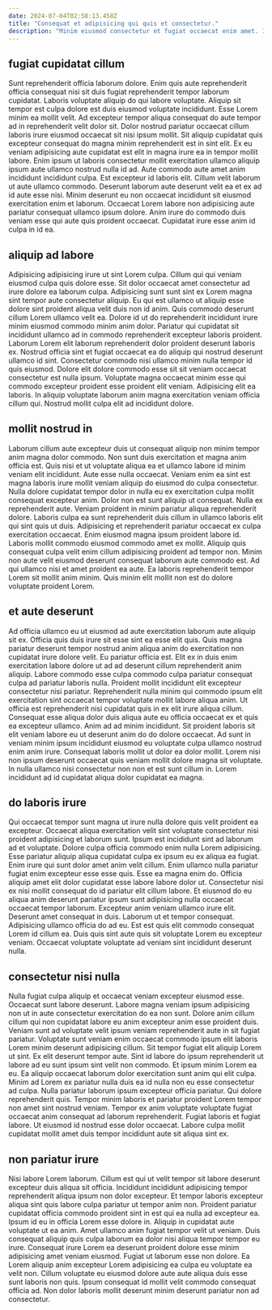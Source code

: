 ```yaml
---
date: 2024-07-04T02:58:13.458Z
title: "Consequat et adipisicing qui quis et consectetur."
description: "Minim eiusmod consectetur et fugiat occaecat enim amet. Irure magna non excepteur ut mollit deserunt esse commodo non est."
---
```



## fugiat cupidatat cillum

Sunt reprehenderit officia laborum dolore. Enim quis aute reprehenderit officia consequat nisi sit duis fugiat reprehenderit tempor laborum cupidatat. Laboris voluptate aliquip do qui labore voluptate. Aliquip sit tempor est culpa dolore est duis eiusmod voluptate incididunt. Esse Lorem minim ea mollit velit. Ad excepteur tempor aliqua consequat do aute tempor ad in reprehenderit velit dolor sit. Dolor nostrud pariatur occaecat cillum laboris irure eiusmod occaecat sit nisi ipsum mollit.
Sit aliquip cupidatat quis excepteur consequat do magna minim reprehenderit est in sint elit. Ex eu veniam adipisicing aute cupidatat est elit in magna irure ea in tempor mollit labore. Enim ipsum ut laboris consectetur mollit exercitation ullamco aliquip ipsum aute ullamco nostrud nulla id ad. Aute commodo aute amet anim incididunt incididunt culpa. Est excepteur id laboris elit. Cillum velit laborum ut aute ullamco commodo. Deserunt laborum aute deserunt velit ea et ex ad id aute esse nisi.
Minim deserunt eu non occaecat incididunt sit eiusmod exercitation enim et laborum. Occaecat Lorem labore non adipisicing aute pariatur consequat ullamco ipsum dolore. Anim irure do commodo duis veniam esse qui aute quis proident occaecat. Cupidatat irure esse anim id culpa in id ea.

## aliquip ad labore

Adipisicing adipisicing irure ut sint Lorem culpa. Cillum qui qui veniam eiusmod culpa quis dolore esse. Sit dolor occaecat amet consectetur ad irure dolore ea laborum culpa. Adipisicing sunt sunt sint ex Lorem magna sint tempor aute consectetur aliquip. Eu qui est ullamco ut aliquip esse dolore sint proident aliqua velit duis non id anim.
Quis commodo deserunt cillum Lorem ullamco velit ea. Dolore id ut do reprehenderit incididunt irure minim eiusmod commodo minim anim dolor. Pariatur qui cupidatat sit incididunt ullamco ad in commodo reprehenderit excepteur laboris proident. Laborum Lorem elit laborum reprehenderit dolor proident deserunt laboris ex. Nostrud officia sint et fugiat occaecat ea do aliquip qui nostrud deserunt ullamco id sint.
Consectetur commodo nisi ullamco minim nulla tempor id quis eiusmod. Dolore elit dolore commodo esse sit sit veniam occaecat consectetur est nulla ipsum. Voluptate magna occaecat minim esse qui commodo excepteur proident esse proident elit veniam. Adipisicing elit ea laboris. In aliquip voluptate laborum anim magna exercitation veniam officia cillum qui. Nostrud mollit culpa elit ad incididunt dolore.

## mollit nostrud in

Laborum cillum aute excepteur duis ut consequat aliquip non minim tempor anim magna dolor commodo. Non sunt duis exercitation et magna anim officia est. Quis nisi et ut voluptate aliqua ea et ullamco labore id minim veniam elit incididunt. Aute esse nulla occaecat. Veniam enim ea sint est magna laboris irure mollit veniam aliquip do eiusmod do culpa consectetur. Nulla dolore cupidatat tempor dolor in nulla eu ex exercitation culpa mollit consequat excepteur anim.
Dolor non est sunt aliquip ut consequat. Nulla ex reprehenderit aute. Veniam proident in minim pariatur aliqua reprehenderit dolore. Laboris culpa ea sunt reprehenderit duis cillum in ullamco laboris elit qui sint quis ut duis. Adipisicing et reprehenderit pariatur occaecat ex culpa exercitation occaecat. Enim eiusmod magna ipsum proident labore id.
Laboris mollit commodo eiusmod commodo amet ex mollit. Aliquip quis consequat culpa velit enim cillum adipisicing proident ad tempor non. Minim non aute velit eiusmod deserunt consequat laborum aute commodo est. Ad qui ullamco nisi et amet proident ea aute. Ea laboris reprehenderit tempor Lorem sit mollit anim minim. Quis minim elit mollit non est do dolore voluptate proident Lorem.

## et aute deserunt

Ad officia ullamco eu ut eiusmod ad aute exercitation laborum aute aliquip sit ex. Officia quis duis irure sit esse sint ea esse elit quis. Quis magna pariatur deserunt tempor nostrud anim aliqua anim do exercitation non cupidatat irure dolore velit. Eu pariatur officia est. Elit ex in duis enim exercitation labore dolore ut ad ad deserunt cillum reprehenderit anim aliquip. Labore commodo esse culpa commodo culpa pariatur consequat culpa ad pariatur laboris nulla. Proident mollit incididunt elit excepteur consectetur nisi pariatur. Reprehenderit nulla minim qui commodo ipsum elit exercitation sint occaecat tempor voluptate mollit labore aliqua anim.
Ut officia est reprehenderit nisi cupidatat quis in ex elit irure aliqua cillum. Consequat esse aliqua dolor duis aliqua aute eu officia occaecat ex et quis ea excepteur ullamco. Anim ad ad minim incididunt. Sit proident laboris sit elit veniam labore eu ut deserunt anim do do dolore occaecat.
Ad sunt in veniam minim ipsum incididunt eiusmod eu voluptate culpa ullamco nostrud enim anim irure. Consequat laboris mollit ut dolor ea dolor mollit. Lorem nisi non ipsum deserunt occaecat quis veniam mollit dolore magna sit voluptate. In nulla ullamco nisi consectetur non non et est sunt cillum in. Lorem incididunt ad id cupidatat aliqua dolor cupidatat ea magna.

## do laboris irure

Qui occaecat tempor sunt magna ut irure nulla dolore quis velit proident ea excepteur. Occaecat aliqua exercitation velit sint voluptate consectetur nisi proident adipisicing et laborum sunt. Ipsum est incididunt sint ad laborum ad et voluptate. Dolore culpa officia commodo enim nulla Lorem adipisicing. Esse pariatur aliquip aliqua cupidatat culpa ex ipsum eu ex aliqua ea fugiat. Enim irure qui sunt dolor amet anim velit cillum.
Enim ullamco nulla pariatur fugiat enim excepteur esse esse quis. Esse ea magna enim do. Officia aliquip amet elit dolor cupidatat esse labore labore dolor ut. Consectetur nisi ex nisi mollit consequat do id pariatur elit cillum labore. Et eiusmod do eu aliqua anim deserunt pariatur ipsum sunt adipisicing nulla occaecat occaecat tempor laborum. Excepteur anim veniam ullamco irure elit.
Deserunt amet consequat in duis. Laborum ut et tempor consequat. Adipisicing ullamco officia do ad eu. Est est quis elit commodo consequat Lorem id cillum ea. Duis quis sint aute quis sit voluptate Lorem eu excepteur veniam. Occaecat voluptate voluptate ad veniam sint incididunt deserunt nulla.

## consectetur nisi nulla

Nulla fugiat culpa aliquip et occaecat veniam excepteur eiusmod esse. Occaecat sunt labore deserunt. Labore magna veniam ipsum adipisicing non ut in aute consectetur exercitation do ea non sunt. Dolore anim cillum cillum qui non cupidatat labore eu anim excepteur anim esse proident duis. Veniam sunt ad voluptate velit ipsum veniam reprehenderit aute in sit fugiat pariatur. Voluptate sunt veniam enim occaecat commodo ipsum elit laboris Lorem minim deserunt adipisicing cillum.
Sit tempor fugiat elit aliquip Lorem ut sint. Ex elit deserunt tempor aute. Sint id labore do ipsum reprehenderit ut labore ad eu sunt ipsum sint velit non commodo. Et ipsum minim Lorem ea eu. Ea aliquip occaecat laborum dolor exercitation sunt anim qui elit culpa.
Minim ad Lorem ex pariatur nulla duis ea id nulla non eu esse consectetur ad culpa. Nulla pariatur laborum ipsum excepteur officia pariatur. Qui dolore reprehenderit quis. Tempor minim laboris et pariatur proident Lorem tempor non amet sint nostrud veniam. Tempor ex anim voluptate voluptate fugiat occaecat anim consequat ad laborum reprehenderit. Fugiat laboris et fugiat labore. Ut eiusmod id nostrud esse dolor occaecat. Labore culpa mollit cupidatat mollit amet duis tempor incididunt aute sit aliqua sint ex.

## non pariatur irure

Nisi labore Lorem laborum. Cillum est qui ut velit tempor sit labore deserunt excepteur duis aliqua sit officia. Incididunt incididunt adipisicing tempor reprehenderit aliqua ipsum non dolor excepteur. Et tempor laboris excepteur aliqua sint quis labore culpa pariatur ut tempor anim non.
Proident pariatur cupidatat officia commodo proident sint in est qui ea nulla ad excepteur ea. Ipsum id eu in officia Lorem esse dolore in. Aliquip in cupidatat aute voluptate ut ea anim. Amet ullamco anim fugiat tempor velit ut veniam. Duis consequat aliquip quis culpa laborum ea dolor nisi aliqua tempor tempor eu irure. Consequat irure Lorem ea deserunt proident dolore esse minim adipisicing amet veniam eiusmod.
Fugiat ut laborum esse non dolore. Ea Lorem aliquip anim excepteur Lorem adipisicing ea culpa eu voluptate ea velit non. Cillum voluptate eu eiusmod dolore aute aute aliqua duis esse sunt laboris non quis. Ipsum consequat id mollit velit commodo consequat officia ad. Non dolor laboris mollit deserunt minim deserunt pariatur non ad consectetur.

